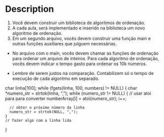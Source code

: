 # Description 

1. Você devem construir um biblioteca de algoritmos de ordenação. 
2. A cada aula, será implementado e inserido na biblioteca um novo algoritmo de ordenação. 
3. Em um segundo arquivo, vocês devem construir uma função main e outras funções auxiliares que julguem necessárias.

- No arquivo com o main, vocês devem chamar as funções de ordenação para ordenar um arquivo de inteiros. Para cada algoritmo de ordenação, vocês devem indicar o tempo gasto para ordenar os 10k números.

- Lembre de serem justos na comparação. Contabilizem só o tempo de execução de cada algoritmo em separado.


char linha[100];
  while (fgets(linha, 100, numbers) != NULL)
  {
    char *numero_str = strtok(linha, ",");
    while (numero_str != NULL)
    {
      // usar atoi para para converter 
      numberArray[i] = atoi(numero_str);
      i++;

      // obter o próximo número da linha
      numero_str = strtok(NULL, ",");
    }
    // fazer algo com a linha lida
  }